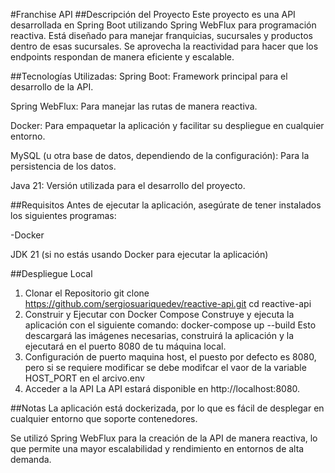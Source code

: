 #Franchise API
##Descripción del Proyecto
Este proyecto es una API desarrollada en Spring Boot utilizando Spring WebFlux para programación reactiva. Está diseñado para manejar franquicias, sucursales y productos dentro de esas sucursales. Se aprovecha la reactividad para hacer que los endpoints respondan de manera eficiente y escalable.

##Tecnologías Utilizadas:
Spring Boot: Framework principal para el desarrollo de la API.

Spring WebFlux: Para manejar las rutas de manera reactiva.

Docker: Para empaquetar la aplicación y facilitar su despliegue en cualquier entorno.

MySQL (u otra base de datos, dependiendo de la configuración): Para la persistencia de los datos.

Java 21: Versión utilizada para el desarrollo del proyecto.

##Requisitos
Antes de ejecutar la aplicación, asegúrate de tener instalados los siguientes programas:

-Docker

JDK 21 (si no estás usando Docker para ejecutar la aplicación)

##Despliegue Local
1. Clonar el Repositorio
git clone https://github.com/sergiosuariquedev/reactive-api.git
cd reactive-api
2. Construir y Ejecutar con Docker Compose
Construye y ejecuta la aplicación con el siguiente comando:
    docker-compose up --build
Esto descargará las imágenes necesarias, construirá la aplicación y la ejecutará en el puerto 8080 de tu máquina local.
3. Configuración de puerto maquina host, el puesto por defecto es 8080, pero si se requiere modificar se debe modifcar el vaor de la variable HOST_PORT en el arcivo.env
4. Acceder a la API
La API estará disponible en http://localhost:8080.

##Notas
La aplicación está dockerizada, por lo que es fácil de desplegar en cualquier entorno que soporte contenedores.

Se utilizó Spring WebFlux para la creación de la API de manera reactiva, lo que permite una mayor escalabilidad y rendimiento en entornos de alta demanda.
